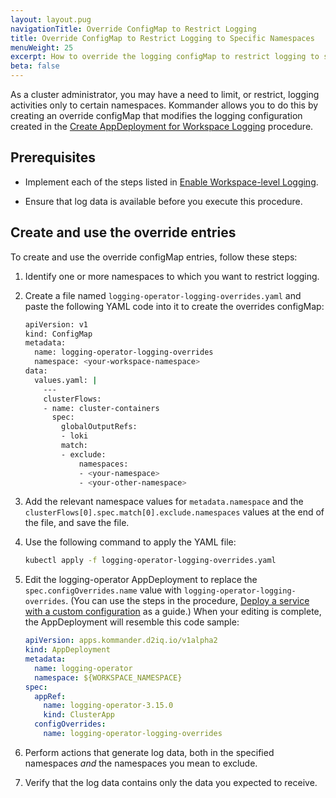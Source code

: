 ```yaml
---
layout: layout.pug
navigationTitle: Override ConfigMap to Restrict Logging
title: Override ConfigMap to Restrict Logging to Specific Namespaces
menuWeight: 25
excerpt: How to override the logging configMap to restrict logging to specific namespaces
beta: false
---
```


<!-- markdownlint-disable MD030 -->

As a cluster administrator, you may have a need to limit, or restrict, logging activities only to certain namespaces. Kommander allows you to do this by creating an override configMap that modifies the logging configuration created in the [Create AppDeployment for Workspace Logging](../../../logging/enable-logging/create-appdeployment-workspace) procedure.

## Prerequisites

-  Implement each of the steps listed in [Enable Workspace-level Logging](../../../logging/enable-logging).

-  Ensure that log data is available before you execute this procedure.

## Create and use the override entries

To create and use the override configMap entries, follow these steps:

1.  Identify one or more namespaces to which you want to restrict logging.

1.  Create a file named `logging-operator-logging-overrides.yaml` and paste the following YAML code into it to create the overrides configMap:

    ```bash
    apiVersion: v1
    kind: ConfigMap
    metadata:
      name: logging-operator-logging-overrides
      namespace: <your-workspace-namespace>
    data:
      values.yaml: |
        ---
        clusterFlows:
        - name: cluster-containers
          spec:
            globalOutputRefs:
            - loki
            match:
            - exclude:
                namespaces:
                - <your-namespace>
                - <your-other-namespace>
    ```

1.  Add the relevant namespace values for `metadata.namespace` and the `clusterFlows[0].spec.match[0].exclude.namespaces` values at the end of the file, and save the file.

1.  Use the following command to apply the YAML file:

    ```bash
    kubectl apply -f logging-operator-logging-overrides.yaml
    ```

1.  Edit the logging-operator AppDeployment to replace the `spec.configOverrides.name` value with `logging-operator-logging-overrides`. (You can use the steps in the procedure, [Deploy a service with a custom configuration](../../../workspaces/workspace-platform-services/application-deployment#deploy-an-application-with-a-custom-configuration) as a guide.) When your editing is complete, the AppDeployment will resemble this code sample:

    ```yaml
    apiVersion: apps.kommander.d2iq.io/v1alpha2
    kind: AppDeployment
    metadata:
      name: logging-operator
      namespace: ${WORKSPACE_NAMESPACE}
    spec:
      appRef:
        name: logging-operator-3.15.0
        kind: ClusterApp
      configOverrides:
        name: logging-operator-logging-overrides
    ```

1.  Perform actions that generate log data, both in the specified namespaces _and_ the namespaces you mean to exclude.

1.  Verify that the log data contains only the data you expected to receive.
